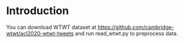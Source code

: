 # Introduction
You can download WTWT dataset at https://github.com/cambridge-wtwt/acl2020-wtwt-tweets and run read_wtwt.py to preprocess data.

